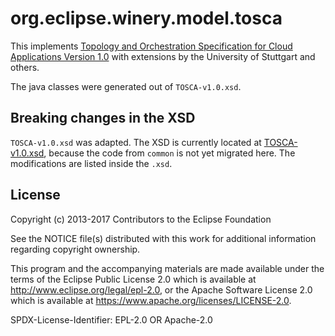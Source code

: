 # org.eclipse.winery.model.tosca

This implements [Topology and Orchestration Specification for Cloud Applications Version 1.0](http://docs.oasis-open.org/tosca/TOSCA/v1.0/os/TOSCA-v1.0-os.html) with extensions by the University of Stuttgart and others.

The java classes were generated out of `TOSCA-v1.0.xsd`.

## Breaking changes in the XSD

`TOSCA-v1.0.xsd` was adapted.
The XSD is currently located at [TOSCA-v1.0.xsd](../org.eclipse.winery.common/src/main/resources/TOSCA-v1.0.xsd), because the code from `common` is not yet migrated here.
The modifications are listed inside the `.xsd`.

## License

Copyright (c) 2013-2017 Contributors to the Eclipse Foundation

See the NOTICE file(s) distributed with this work for additional
information regarding copyright ownership.

This program and the accompanying materials are made available under the
terms of the Eclipse Public License 2.0 which is available at
http://www.eclipse.org/legal/epl-2.0, or the Apache Software License 2.0
which is available at https://www.apache.org/licenses/LICENSE-2.0.

SPDX-License-Identifier: EPL-2.0 OR Apache-2.0
